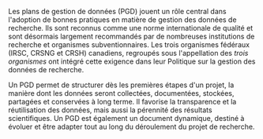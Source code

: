 Les plans de gestion de données (PGD) jouent un rôle central dans l'adoption de bonnes pratiques en matière de gestion des données de recherche. Ils sont reconnus comme une norme internationale de qualité et sont désormais largement recommandés par de nombreuses institutions de recherche et organismes subventionnaires. 
Les trois organismes fédéraux (IRSC, CRSNG et CRSH) canadiens, regroupés sous l'appellation des _trois organismes_ ont intégré cette exigence dans leur Politique sur la gestion des données de recherche. 

Un PGD permet de structurer dès les premières étapes d'un projet, la manière dont les données seront collectées, documentées, stockées, partagées et conservées à long terme. Il favorise la transparence et la réutilisation des données, mais aussi la pérennité des résultats scientifiques. Un PGD est également un document dynamique, destiné à évoluer et être adapter tout au long du déroulement du projet de recherche. 

